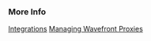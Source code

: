 ### More Info

[Integrations](https://docs.wavefront.com/integrations.html)
[Managing Wavefront Proxies](https://docs.wavefront.com/proxies_installing.html)
